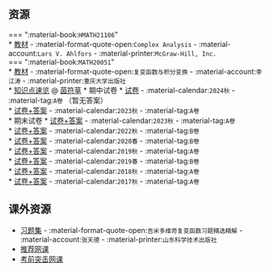 ## 资源  
=== ":material-book:`HMATH21106`"  
    * [教材](https://api.mir6.com/api/lanzou?url=https://cqu-openlib.lanzout.com/ianXa26my3sb&down=true) - :material-format-quote-open:`Complex Analysis` - :material-account:`Lars V. Ahlfors` - :material-printer:`McGraw-Hill, Inc.`  
=== ":material-book:`MATH20051`"  
    * [教材](https://api.mir6.com/api/lanzou?url=https://cqu-openlib.lanzout.com/iHkOg23c156f&down=true) - :material-format-quote-open:`复变函数与积分变换` - :material-account:`李江涛` - :material-printer:`重庆大学出版社`  
    * [知识点速览](https://api.mir6.com/api/lanzou?url=https://cqu-openlib.lanzout.com/iwkhR2flug5a&down=true) @ [茵符草](../contributor/茵符草.md)
    * 期中试卷
        * [试卷](https://api.mir6.com/api/lanzou?url=https://cqu-openlib.lanzout.com/ij9YD2er75hi&down=true) - :material-calendar:`2024秋` - :material-tag:`A卷` （暂无答案）  
        * [试卷+答案](https://api.mir6.com/api/lanzou?url=https://cqu-openlib.lanzout.com/i0CNY2eybapc&down=true) - :material-calendar:`2023秋` - :material-tag:`A卷`  
    * 期末试卷
        * [试卷+答案](https://api.mir6.com/api/lanzou?url=https://cqu-openlib.lanzout.com/i8fb82f9emwf&down=true) - :material-calendar:`2023秋` - :material-tag:`A卷`  
        * [试卷+答案](https://api.mir6.com/api/lanzou?url=https://cqu-openlib.lanzout.com/iobsu2f9emkd&down=true) - :material-calendar:`2022秋` - :material-tag:`B卷`  
        * [试卷+答案](https://api.mir6.com/api/lanzou?url=https://cqu-openlib.lanzout.com/iOaan2f9em1e&down=true) - :material-calendar:`2020春` - :material-tag:`B卷`  
        * [试卷+答案](https://api.mir6.com/api/lanzou?url=https://cqu-openlib.lanzout.com/iJB8f2f9elna&down=true) - :material-calendar:`2019秋` - :material-tag:`A卷`  
        * [试卷+答案](https://api.mir6.com/api/lanzou?url=https://cqu-openlib.lanzout.com/iH5Fe2f9el4b&down=true) - :material-calendar:`2019春` - :material-tag:`B卷`  
        * [试卷+答案](https://api.mir6.com/api/lanzou?url=https://cqu-openlib.lanzout.com/ih9qb2f9ekri&down=true) - :material-calendar:`2018秋` - :material-tag:`A卷`  
        * [试卷+答案](https://api.mir6.com/api/lanzou?url=https://cqu-openlib.lanzout.com/ixJfq2f9ekij&down=true) - :material-calendar:`2017秋` - :material-tag:`A卷`  

## 课外资源
- [习题集](https://api.mir6.com/api/lanzou?url=https://cqu-openlib.lanzout.com/iYu6A2eb9vgj&down=true) - :material-format-quote-open:`吉米多维奇复变函数习题精选精解` - :material-account:`张天德` - :material-printer:`山东科学技术出版社`  
- [推荐网课](https://www.bilibili.com/video/BV1wt41167JQ/)
- [考前突击网课](https://www.bilibili.com/video/BV13K4y1h7wC/)